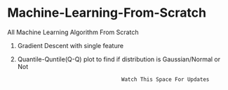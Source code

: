 # Machine-Learning-From-Scratch
All Machine Learning Algorithm From Scratch

1. Gradient Descent with single feature
2. Quantile-Quntile(Q-Q) plot to find if distribution is Gaussian/Normal or Not

                                        Watch This Space For Updates
